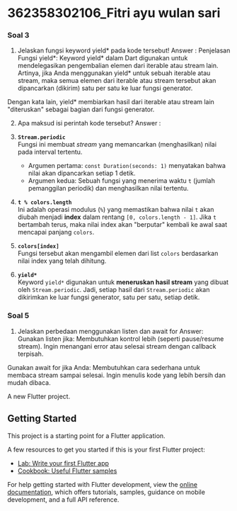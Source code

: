 # 362358302106_Fitri ayu wulan sari

### Soal 3
1. Jelaskan fungsi keyword yield* pada kode tersebut!
Answer : Penjelasan Fungsi yield*:
Keyword yield* dalam Dart digunakan untuk mendelegasikan pengembalian elemen dari iterable atau stream lain. Artinya, jika Anda menggunakan yield* untuk sebuah iterable atau stream, maka semua elemen dari iterable atau stream tersebut akan dipancarkan (dikirim) satu per satu ke luar fungsi generator.

Dengan kata lain, yield* membiarkan hasil dari iterable atau stream lain "diteruskan" sebagai bagian dari fungsi generator.

2. Apa maksud isi perintah kode tersebut?
Answer : 

1. **`Stream.periodic`**  
   Fungsi ini membuat *stream* yang memancarkan (menghasilkan) nilai pada interval tertentu.  
   - Argumen pertama: `const Duration(seconds: 1)` menyatakan bahwa nilai akan dipancarkan setiap 1 detik.  
   - Argumen kedua: Sebuah fungsi yang menerima waktu `t` (jumlah pemanggilan periodik) dan menghasilkan nilai tertentu.

2. **`t % colors.length`**  
   Ini adalah operasi modulus (`%`) yang memastikan bahwa nilai `t` akan diubah menjadi **index** dalam rentang `[0, colors.length - 1]`. Jika `t` bertambah terus, maka nilai index akan "berputar" kembali ke awal saat mencapai panjang `colors`.

3. **`colors[index]`**  
   Fungsi tersebut akan mengambil elemen dari list `colors` berdasarkan nilai index yang telah dihitung.

4. **`yield*`**  
   Keyword `yield*` digunakan untuk **meneruskan hasil stream** yang dibuat oleh `Stream.periodic`. Jadi, setiap hasil dari `Stream.periodic` akan dikirimkan ke luar fungsi generator, satu per satu, setiap detik.

### Soal 5
1. Jelaskan perbedaan menggunakan listen dan await for 
Answer: 
Gunakan listen jika:
Membutuhkan kontrol lebih (seperti pause/resume stream).
Ingin menangani error atau selesai stream dengan callback terpisah.

Gunakan await for jika Anda:
Membutuhkan cara sederhana untuk membaca stream sampai selesai.
Ingin menulis kode yang lebih bersih dan mudah dibaca.


A new Flutter project.

## Getting Started

This project is a starting point for a Flutter application.

A few resources to get you started if this is your first Flutter project:

- [Lab: Write your first Flutter app](https://docs.flutter.dev/get-started/codelab)
- [Cookbook: Useful Flutter samples](https://docs.flutter.dev/cookbook)

For help getting started with Flutter development, view the
[online documentation](https://docs.flutter.dev/), which offers tutorials,
samples, guidance on mobile development, and a full API reference.
